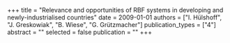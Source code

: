 +++
title = "Relevance and opportunities of RBF systems in developing and newly-industrialised countries"
date = 2009-01-01
authors = ["I. Hülshoff", "J. Greskowiak", "B. Wiese", "G. Grützmacher"]
publication_types = ["4"]
abstract = ""
selected = false
publication = ""
+++

